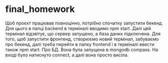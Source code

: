 # final_homework

Щоб проєкт працював повноцінно, потрібно спочатку запустити бекенд. Для цього в папці backend в терміналі вводимо npm start. Далі цей термінал відзвітує, що сервер запущено, а база даних підключена.
Для того, щоб запустити фронтенд, створюємо новий термінал, забуваємо про бекенд, далі треба перейти в папку frontend і в терміналі ввести також npm start.
Про БД. Вона була запущена в mongodb compass. На вході було натиснуто connect, а далі вона просто висіла.
